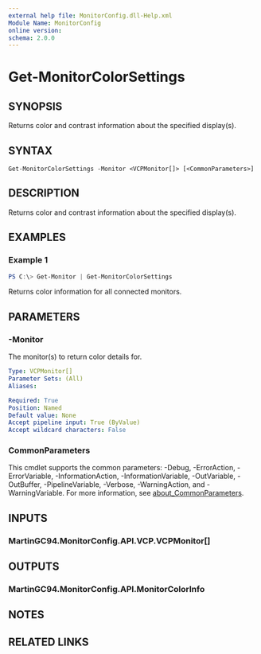 ```yaml
---
external help file: MonitorConfig.dll-Help.xml
Module Name: MonitorConfig
online version:
schema: 2.0.0
---
```


# Get-MonitorColorSettings

## SYNOPSIS
Returns color and contrast information about the specified display(s).

## SYNTAX

```
Get-MonitorColorSettings -Monitor <VCPMonitor[]> [<CommonParameters>]
```

## DESCRIPTION
Returns color and contrast information about the specified display(s).

## EXAMPLES

### Example 1
```powershell
PS C:\> Get-Monitor | Get-MonitorColorSettings
```

Returns color information for all connected monitors.

## PARAMETERS

### -Monitor
The monitor(s) to return color details for.

```yaml
Type: VCPMonitor[]
Parameter Sets: (All)
Aliases:

Required: True
Position: Named
Default value: None
Accept pipeline input: True (ByValue)
Accept wildcard characters: False
```

### CommonParameters
This cmdlet supports the common parameters: -Debug, -ErrorAction, -ErrorVariable, -InformationAction, -InformationVariable, -OutVariable, -OutBuffer, -PipelineVariable, -Verbose, -WarningAction, and -WarningVariable. For more information, see [about_CommonParameters](http://go.microsoft.com/fwlink/?LinkID=113216).

## INPUTS

### MartinGC94.MonitorConfig.API.VCP.VCPMonitor[]

## OUTPUTS

### MartinGC94.MonitorConfig.API.MonitorColorInfo

## NOTES

## RELATED LINKS

